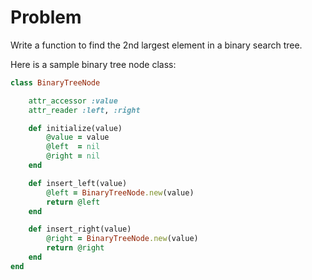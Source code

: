 # Problem

Write a function to find the 2nd largest element in a binary search tree.

Here is a sample binary tree node class:
```ruby
class BinaryTreeNode

    attr_accessor :value
    attr_reader :left, :right

    def initialize(value)
        @value = value
        @left  = nil
        @right = nil
    end

    def insert_left(value)
        @left = BinaryTreeNode.new(value)
        return @left
    end

    def insert_right(value)
        @right = BinaryTreeNode.new(value)
        return @right
    end
end
```
